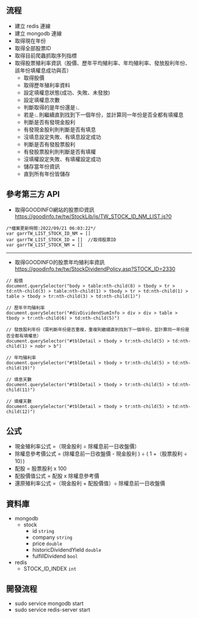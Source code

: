 ## 流程
- 建立 redis 連線
- 建立 mongodb 連線
- 取得現在年份
- 取得全部股票ID
- 取得目前爬蟲抓取序列指標
- 取得股票殖利率資訊（股價、歷年平均殖利率、年均殖利率、發放股利年份、該年份填權息成功與否）
  - 取得股價
  - 取得歷年殖利率資料
  - 設定填權息狀態(成功、失敗、未發放)
  - 設定填權息次數
  - 判斷取得的是年份還是∟
  - 若是∟則繼續直到找到下一個年份，並計算同一年份是否全都有填權息
  - 判斷是否有發現金股利
  - 有發現金股利則判斷是否有填息
  - 沒填息設定失敗、有填息設定成功
  - 判斷是否有發股票股利
  - 有發股票股利則判斷是否有填權
  - 沒填權設定失敗、有填權設定成功
  - 儲存當年份資訊
  - 直到所有年份皆儲存
  
## 參考第三方 API
- 取得GOODINFO網站的股票ID資訊 <https://goodinfo.tw/tw/StockLib/js/TW_STOCK_ID_NM_LIST.js?0>  
```
/*檔案更新時間:2022/09/21 06:03:22*/
var garrTW_LIST_STOCK_ID_NM = []
var garrTW_LIST_STOCK_ID = []  //取得股票ID
var garrTW_LIST_STOCK_NM = []
```

---

- 取得GOODINFO的股票年均殖利率資訊 https://goodinfo.tw/tw/StockDividendPolicy.asp?STOCK_ID=2330  

```
// 股價
document.querySelector("body > table:nth-child(8) > tbody > tr > td:nth-child(3) > table:nth-child(1) > tbody > tr > td:nth-child(1) > table > tbody > tr:nth-child(3) > td:nth-child(1)")

// 歷年平均殖利率
document.querySelector("#divDividendSumInfo > div > div > table > tbody > tr:nth-child(6) > td:nth-child(5)")

// 發放股利年份（需判斷年份是否重複，重複則繼續直到找到下一個年份，並計算同一年份是否全都有填權息）
document.querySelector("#tblDetail > tbody > tr:nth-child(5) > td:nth-child(1) > nobr > b")

// 年均殖利率
document.querySelector("#tblDetail > tbody > tr:nth-child(5) > td:nth-child(19)")

// 填息天數
document.querySelector("#tblDetail > tbody > tr:nth-child(5) > td:nth-child(11)")

// 填權天數
document.querySelector("#tblDetail > tbody > tr:nth-child(5) > td:nth-child(12)")
```

## 公式
- 現金殖利率公式 =（現金股利 ÷ 除權息前一日收盤價）
- 除權息參考價公式 = (除權息前一日收盤價 - 現金股利 ) ÷ ( 1 +（股票股利 ÷ 10）)
- 配股 = 股票股利 x 100
- 配股價值公式 = 配股 x 除權息參考價
- 還原殖利率公式 =（現金股利 + 配股價值）÷ 除權息前一日收盤價

## 資料庫
- mongodb
  - stock
    - id `string`
    - company `string`
    - price `double`
    - historicDividendYield `double`
    - fulfillDividend `bool`
- redis
  - STOCK_ID_INDEX `int`

## 開發流程
- sudo service mongodb start
- sudo service redis-server start